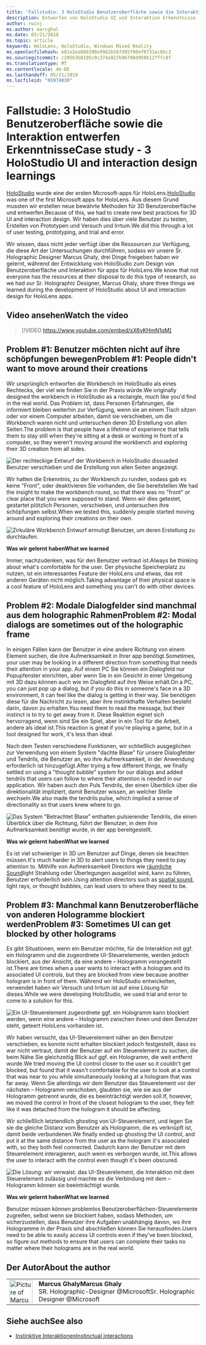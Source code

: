 ```yaml
---
title: 'Fallstudie: 3 HoloStudio Benutzeroberfläche sowie die Interaktion entwerfen Erkenntnisse'
description: Entwerfen von HoloStudio UI und Interaktion Erkenntnisse
author: rwinj
ms.author: marcghal
ms.date: 03/21/2018
ms.topic: article
keywords: HoloLens, HoloStudio, Windows Mixed Reality
ms.openlocfilehash: e01e2ea888398e9982b56fd95f90ef0731ec6bc2
ms.sourcegitcommit: c20563b8195c0c374a927b96708d958b127ffc8f
ms.translationtype: MT
ms.contentlocale: de-DE
ms.lasthandoff: 05/21/2019
ms.locfileid: "65974830"
---
```

# <a name="case-study---3-holostudio-ui-and-interaction-design-learnings"></a><span data-ttu-id="17d7e-104">Fallstudie: 3 HoloStudio Benutzeroberfläche sowie die Interaktion entwerfen Erkenntnisse</span><span class="sxs-lookup"><span data-stu-id="17d7e-104">Case study - 3 HoloStudio UI and interaction design learnings</span></span>

<span data-ttu-id="17d7e-105">[HoloStudio](https://www.youtube.com/watch?v=BRIJG0x_We8) wurde eine der ersten Microsoft-apps für HoloLens.</span><span class="sxs-lookup"><span data-stu-id="17d7e-105">[HoloStudio](https://www.youtube.com/watch?v=BRIJG0x_We8) was one of the first Microsoft apps for HoloLens.</span></span> <span data-ttu-id="17d7e-106">Aus diesem Grund mussten wir erstellen neue bewährte Methoden für 3D Benutzeroberfläche und entwerfen.</span><span class="sxs-lookup"><span data-stu-id="17d7e-106">Because of this, we had to create new best practices for 3D UI and interaction design.</span></span> <span data-ttu-id="17d7e-107">Wir haben dies über viele Benutzer zu testen, Erstellen von Prototypen und Versuch und Irrtum.</span><span class="sxs-lookup"><span data-stu-id="17d7e-107">We did this through a lot of user testing, prototyping, and trial and error.</span></span>

<span data-ttu-id="17d7e-108">Wir wissen, dass nicht jeder verfügt über die Ressourcen zur Verfügung, die diese Art der Untersuchungen durchführen, sodass wir unsere Sr. Holographic Designer Marcus Ghaly, drei Dinge freigeben haben wir gelernt, während der Entwicklung von HoloStudio zum Design von Benutzeroberfläche und Interaktion für apps für HoloLens.</span><span class="sxs-lookup"><span data-stu-id="17d7e-108">We know that not everyone has the resources at their disposal to do this type of research, so we had our Sr. Holographic Designer, Marcus Ghaly, share three things we learned during the development of HoloStudio about UI and interaction design for HoloLens apps.</span></span>

## <a name="watch-the-video"></a><span data-ttu-id="17d7e-109">Video ansehen</span><span class="sxs-lookup"><span data-stu-id="17d7e-109">Watch the video</span></span>

>[!VIDEO https://www.youtube.com/embed/sX6yKHmN1qM]

## <a name="problem-1-people-didnt-want-to-move-around-their-creations"></a><span data-ttu-id="17d7e-110">Problem #1: Benutzer möchten nicht auf ihre schöpfungen bewegen</span><span class="sxs-lookup"><span data-stu-id="17d7e-110">Problem #1: People didn't want to move around their creations</span></span>

<span data-ttu-id="17d7e-111">Wir ursprünglich entworfen die Workbench im HoloStudio als eines Rechtecks, der viel wie finden Sie in der Praxis würde.</span><span class="sxs-lookup"><span data-stu-id="17d7e-111">We originally designed the workbench in HoloStudio as a rectangle, much like you'd find in the real world.</span></span> <span data-ttu-id="17d7e-112">Das Problem ist, dass Personen Erfahrungen, die informiert bleiben weiterhin zur Verfügung, wenn sie an einem Tisch sitzen oder vor einem Computer arbeiten, damit sie verschieben, um die Workbench waren nicht und untersuchen deren 3D Erstellung von allen Seiten.</span><span class="sxs-lookup"><span data-stu-id="17d7e-112">The problem is that people have a lifetime of experience that tells them to stay still when they're sitting at a desk or working in front of a computer, so they weren't moving around the workbench and exploring their 3D creation from all sides.</span></span>

![Der rechteckige Entwurf der Workbench in HoloStudio dissuaded Benutzer verschieben und die Erstellung von allen Seiten angezeigt.](images/rectangular-workbench-500px.jpg)

<span data-ttu-id="17d7e-114">Wir hatten die Erkenntnis, zu der Workbench zu runden, sodass gab es keine "Front", oder deaktivieren Sie vorhanden, die Sie bereitstellen.</span><span class="sxs-lookup"><span data-stu-id="17d7e-114">We had the insight to make the workbench round, so that there was no "front" or clear place that you were supposed to stand.</span></span> <span data-ttu-id="17d7e-115">Wenn wir dies getestet, gestartet plötzlich Personen, verschieben, und untersuchen ihre schöpfungen selbst.</span><span class="sxs-lookup"><span data-stu-id="17d7e-115">When we tested this, suddenly people started moving around and exploring their creations on their own.</span></span>

![Zirkuläre Workbench Entwurf ermutigt Benutzer, um deren Erstellung zu durchlaufen.](images/circular-workbench-500px.jpg)

<span data-ttu-id="17d7e-117">**Was wir gelernt haben**</span><span class="sxs-lookup"><span data-stu-id="17d7e-117">**What we learned**</span></span>

<span data-ttu-id="17d7e-118">Immer, nachzudenken, was für den Benutzer vertraut ist.</span><span class="sxs-lookup"><span data-stu-id="17d7e-118">Always be thinking about what's comfortable for the user.</span></span> <span data-ttu-id="17d7e-119">Der physische Speicherplatz zu nutzen, ist ein interessantes Feature der HoloLens und etwas, das mit anderen Geräten nicht möglich.</span><span class="sxs-lookup"><span data-stu-id="17d7e-119">Taking advantage of their physical space is a cool feature of HoloLens and something you can't do with other devices.</span></span>

## <a name="problem-2-modal-dialogs-are-sometimes-out-of-the-holographic-frame"></a><span data-ttu-id="17d7e-120">Problem #2: Modale Dialogfelder sind manchmal aus dem holographic Rahmen</span><span class="sxs-lookup"><span data-stu-id="17d7e-120">Problem #2: Modal dialogs are sometimes out of the holographic frame</span></span>

<span data-ttu-id="17d7e-121">In einigen Fällen kann der Benutzer in eine andere Richtung von einem Element suchen, die ihre Aufmerksamkeit in Ihrer app benötigt.</span><span class="sxs-lookup"><span data-stu-id="17d7e-121">Sometimes, your user may be looking in a different direction from something that needs their attention in your app.</span></span> <span data-ttu-id="17d7e-122">Auf einem PC Sie können ein Dialogfeld nur Popupfenster einrichten, aber wenn Sie in ein Gesicht in einer Umgebung mit 3D dazu können auch wie im Dialogfeld auf ihre Weise erhält.</span><span class="sxs-lookup"><span data-stu-id="17d7e-122">On a PC, you can just pop up a dialog, but if you do this in someone's face in a 3D environment, it can feel like the dialog is getting in their way.</span></span> <span data-ttu-id="17d7e-123">Sie benötigen diese für die Nachricht zu lesen, aber ihre instinkthafte Verhalten besteht darin, davon zu erhalten.</span><span class="sxs-lookup"><span data-stu-id="17d7e-123">You need them to read the message, but their instinct is to try to get away from it.</span></span> <span data-ttu-id="17d7e-124">Diese Reaktion eignet sich hervorragend, wenn sind Sie ein Spiel, aber in ein Tool für die Arbeit, andere als ideal ist.</span><span class="sxs-lookup"><span data-stu-id="17d7e-124">This reaction is great if you're playing a game, but in a tool designed for work, it's less than ideal.</span></span>

<span data-ttu-id="17d7e-125">Nach dem Testen verschiedene Funktionen, wir schließlich ausgeglichen zur Verwendung von einem System "dachte Blase" für unsere Dialogfelder und Tendrils, die Benutzer an, wo ihre Aufmerksamkeit, in der Anwendung erforderlich ist hinzugefügt.</span><span class="sxs-lookup"><span data-stu-id="17d7e-125">After trying a few different things, we finally settled on using a "thought bubble" system for our dialogs and added tendrils that users can follow to where their attention is needed in our application.</span></span> <span data-ttu-id="17d7e-126">Wir haben auch den Puls Tendrils, der einen Überblick über die direktionalität impliziert, damit Benutzer wissen, an welcher Stelle wechseln.</span><span class="sxs-lookup"><span data-stu-id="17d7e-126">We also made the tendrils pulse, which implied a sense of directionality so that users knew where to go.</span></span>

![Das System "Betrachtet Blase" enthalten pulsierender Tendrils, die einen Überblick über die Richtung, führt der Benutzer, in dem ihre Aufmerksamkeit benötigt wurde, in der app bereitgestellt.](images/thought-bubble-500px.jpg)

<span data-ttu-id="17d7e-128">**Was wir gelernt haben**</span><span class="sxs-lookup"><span data-stu-id="17d7e-128">**What we learned**</span></span>

<span data-ttu-id="17d7e-129">Es ist viel schwieriger in 3D um Benutzer auf Dinge, denen sie beachten müssen.</span><span class="sxs-lookup"><span data-stu-id="17d7e-129">It's much harder in 3D to alert users to things they need to pay attention to.</span></span> <span data-ttu-id="17d7e-130">Mithilfe von Aufmerksamkeit Directors wie [räumliche Sound](spatial-sound.md)light Strahlung oder Überlegungen ausgelöst wird, kann zu führen, Benutzer erforderlich sein.</span><span class="sxs-lookup"><span data-stu-id="17d7e-130">Using attention directors such as [spatial sound](spatial-sound.md), light rays, or thought bubbles, can lead users to where they need to be.</span></span>

## <a name="problem-3-sometimes-ui-can-get-blocked-by-other-holograms"></a><span data-ttu-id="17d7e-131">Problem #3: Manchmal kann Benutzeroberfläche von anderen Hologramme blockiert werden</span><span class="sxs-lookup"><span data-stu-id="17d7e-131">Problem #3: Sometimes UI can get blocked by other holograms</span></span>

<span data-ttu-id="17d7e-132">Es gibt Situationen, wenn ein Benutzer möchte, für die Interaktion mit ggf. ein Hologramm und die zugeordnete UI-Steuerelemente, werden jedoch blockiert, aus der Ansicht, da eine andere – Hologramm vorangestellt ist.</span><span class="sxs-lookup"><span data-stu-id="17d7e-132">There are times when a user wants to interact with a hologram and its associated UI controls, but they are blocked from view because another hologram is in front of them.</span></span> <span data-ttu-id="17d7e-133">Während wir HoloStudio entwickelten, verwendet haben wir Versuch und Irrtum ist auf eine Lösung für dieses.</span><span class="sxs-lookup"><span data-stu-id="17d7e-133">While we were developing HoloStudio, we used trial and error to come to a solution for this.</span></span>

![Ein UI-Steuerelement zugeordnete ggf. ein Hologramm kann blockiert werden, wenn eine andere – Hologramm zwischen ihnen und dem Benutzer steht, geteert HoloLens vorhanden ist.](images/ui-blocked-500px.jpg)

<span data-ttu-id="17d7e-135">Wir haben versucht, das UI-Steuerelement näher an den Benutzer verschieben, es konnte nicht erhalten blockiert jedoch festgestellt, dass es war nicht vertraut, damit der Benutzer auf ein Steuerelement zu suchen, die beim Nähe Sie gleichzeitig Blick auf ggf. ein Hologramm, die weit entfernt wurde.</span><span class="sxs-lookup"><span data-stu-id="17d7e-135">We tried moving the UI control closer to the user so it couldn't get blocked, but found that it wasn't comfortable for the user to look at a control that was near to you while simultaneously looking at a hologram that was far away.</span></span> <span data-ttu-id="17d7e-136">Wenn Sie allerdings wir dem Benutzer das Steuerelement vor der nächsten – Hologramm verschoben, glaubten sie, wie sie aus der Hologramm getrennt wurde, die es beeinträchtigt werden soll.</span><span class="sxs-lookup"><span data-stu-id="17d7e-136">If, however, we moved the control in front of the closest hologram to the user, they felt like it was detached from the hologram it should be affecting.</span></span>

<span data-ttu-id="17d7e-137">Wir schließlich letztendlich ghosting von UI-Steuerelement, und legen Sie sie die gleiche Distanz vom Benutzer als Hologramm, die es verknüpft ist, damit beide verbundenen.</span><span class="sxs-lookup"><span data-stu-id="17d7e-137">We finally ended up ghosting the UI control, and put it at the same distance from the user as the hologram it's associated with, so they both feel connected.</span></span> <span data-ttu-id="17d7e-138">Dadurch kann der Benutzer mit dem Steuerelement interagieren, auch wenn es verborgen wurde, ist.</span><span class="sxs-lookup"><span data-stu-id="17d7e-138">This allows the user to interact with the control even though it's been obscured.</span></span>

![Die Lösung: wir verwaist. das UI-Steuerelement, die Interaktion mit dem Steuerelement zulässig und machte es die Verbindung mit dem – Hologramm können sie beeinträchtigt wurde.](images/ghosting-ui-500px.jpg)

<span data-ttu-id="17d7e-140">**Was wir gelernt haben**</span><span class="sxs-lookup"><span data-stu-id="17d7e-140">**What we learned**</span></span>

<span data-ttu-id="17d7e-141">Benutzer müssen können problemlos Benutzeroberflächen-Steuerelemente zugreifen, selbst wenn sie blockiert haben, sodass Methoden, um sicherzustellen, dass Benutzer ihre Aufgaben unabhängig davon, wo ihre Hologramme in der Praxis sind abschließen können Sie herausfinden.</span><span class="sxs-lookup"><span data-stu-id="17d7e-141">Users need to be able to easily access UI controls even if they've been blocked, so figure out methods to ensure that users can complete their tasks no matter where their holograms are in the real world.</span></span>

## <a name="about-the-author"></a><span data-ttu-id="17d7e-142">Der Autor</span><span class="sxs-lookup"><span data-stu-id="17d7e-142">About the author</span></span>

<table style="border-collapse:collapse">
<tr>
<td style="border-style: none" width="60"><img alt="Picture of Marcus Ghaly" width="60" height="60" src="images/marcus-ghaly-200px.jpg"></td>
<td style="border-style: none"><span data-ttu-id="17d7e-143"><b>Marcus Ghaly</b></span><span class="sxs-lookup"><span data-stu-id="17d7e-143"><b>Marcus Ghaly</b></span></span><br><span data-ttu-id="17d7e-144">SR. Holographic-Designer @Microsoft</span><span class="sxs-lookup"><span data-stu-id="17d7e-144">Sr. Holographic Designer @Microsoft</span></span></td>
</tr>
</table>

## <a name="see-also"></a><span data-ttu-id="17d7e-145">Siehe auch</span><span class="sxs-lookup"><span data-stu-id="17d7e-145">See also</span></span>
* [<span data-ttu-id="17d7e-146">Instinktive Interaktionen</span><span class="sxs-lookup"><span data-stu-id="17d7e-146">Instinctual interactions</span></span>](interaction-fundamentals.md)

 
